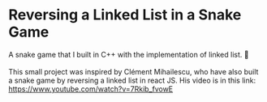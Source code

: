 # Reversing a Linked List in a Snake Game #
A snake game that I built in C++ with the implementation of linked list. :snake: <br></br>
This small project was inspired by Clément Mihailescu, who have also built a snake game by reversing
a linked list in react JS. His video is in this link: https://www.youtube.com/watch?v=7Rkib_fvowE
